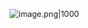 ![image.png|1000](https://imagehosting4picgo.oss-cn-beijing.aliyuncs.com/imagehosting/fix-dir%2Fpicgo%2Fpicgo-clipboard-images%2F2024%2F11%2F21%2F23-16-25-9418c2264ee9bd84c514425560c4250a-202411212316097-12790b.png)
